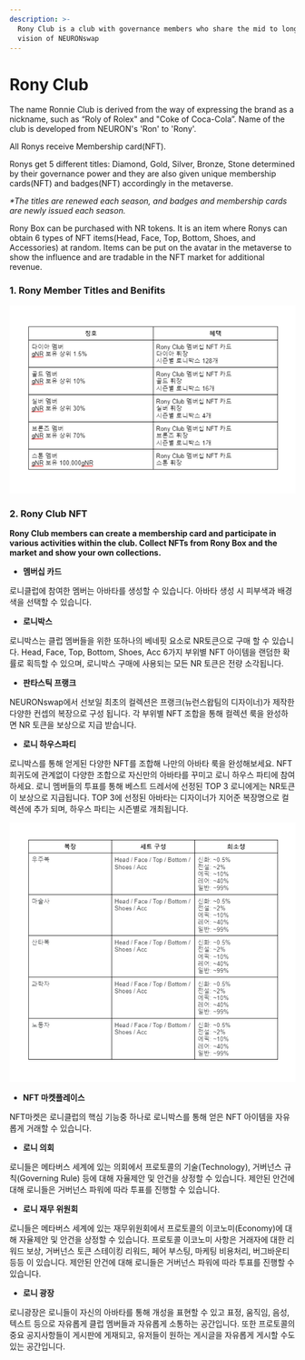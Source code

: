 ```yaml
---
description: >-
  Rony Club is a club with governance members who share the mid to long term
  vision of NEURONswap
---
```


# Rony Club

The name Ronnie Club is derived from the way of expressing the brand as a nickname, such as “Roly of Rolex" and "Coke of Coca-Cola”. Name of the club is developed from NEURON's 'Ron' to 'Rony'.

All Ronys receive Membership card(NFT).

Ronys get 5 different titles: Diamond, Gold, Silver, Bronze, Stone  determined by their governance power and they are also given unique membership cards(NFT) and badges(NFT) accordingly in the metaverse.

_\*The titles are renewed each season, and badges and membership cards are newly issued each season._

Rony Box can be purchased with NR tokens. It is an item where Ronys can obtain 6 types of NFT items(Head, Face, Top, Bottom, Shoes, and Accessories) at random. Items can be put on the avatar in the metaverse to show the influence and are tradable in the NFT market for additional revenue.&#x20;

### **1. Rony Member Titles and Benifits**

![](<../.gitbook/assets/image (35).png>)

### **2. Rony Club NFT**

**Rony Club members can create a membership card and participate in various activities within the club. Collect NFTs from Rony Box and the market and show your own collections.**

* **멤버십 카드**

로니클럽에 참여한 멤버는 아바타를 생성할 수 있습니다. 아바타 생성 시 피부색과 배경색을 선택할 수 있습니다.

* **로니박스**

로니박스는 클럽 멤버들을 위한 또하나의 베네핏 요소로 NR토큰으로 구매 할 수 있습니다. Head, Face, Top, Bottom, Shoes, Acc 6가지 부위별 NFT 아이템을 랜덤한 확률로 획득할 수 있으며, 로니박스 구매에 사용되는 모든 NR 토큰은 전량 소각됩니다.

* **판타스틱 프랭크**

NEURONswap에서 선보일 최초의 컬렉션은 프랭크(뉴런스왑팀의 디자이너)가 제작한 다양한 컨셉의 복장으로 구성 됩니다. 각 부위별 NFT 조합을 통해 컬렉션 룩을 완성하면 NR 토큰을 보상으로 지급 받습니다.

* **로니 하우스파티**

로니박스를 통해 얻게된 다양한 NFT를 조합해 나만의 아바타 룩을 완성해보세요. NFT 희귀도에 관계없이 다양한 조합으로 자신만의 아바타를 꾸미고 로니 하우스 파티에 참여하세요. 로니 멤버들의 투표를 통해 베스트 드레서에 선정된 TOP 3 로니에게는 NR토큰이 보상으로 지급됩니다. TOP 3에 선정된 아바타는 디자이너가 지어준 복장명으로 컬렉션에 추가 되며, 하우스 파티는 시즌별로 개최됩니다.

![](<../.gitbook/assets/image (22).png>)

* **NFT 마켓플레이스**

NFT마켓은 로니클럽의 핵심 기능중 하나로 로니박스를 통해 얻은 NFT 아이템을 자유롭게 거래할 수 있습니다.

* **로니 의회**

로니들은 메타버스 세계에 있는 의회에서 프로토콜의 기술(Technology), 거버넌스 규칙(Governing Rule) 등에 대해 자율제안 및 안건을 상정할 수 있습니다. 제안된 안건에 대해 로니들은 거버넌스 파워에 따라 투표를 진행할 수 있습니다.

* **로니 재무 위원회**

로니들은 메타버스 세계에 있는 재무위원회에서 프로토콜의 이코노미(Economy)에 대해 자율제안 및 안건을 상정할 수 있습니다. 프로토콜 이코노미 사항은 거래자에 대한 리워드 보상, 거버넌스 토큰 스테이킹 리워드, 페어 부스팅, 마케팅 비용처리, 버그바운티 등등 이 있습니다. 제안된 안건에 대해 로니들은 거버넌스 파워에 따라 투표를 진행할 수 있습니다.

* **로니 광장**

로니광장은 로니들이 자신의 아바타를 통해 개성을 표현할 수 있고 표정, 움직임, 음성, 텍스트 등으로 자유롭게 클럽 멤버들과 자유롭게 소통하는 공간입니다. 또한 프로토콜의 중요 공지사항들이 게시판에 게재되고, 유저들이 원하는 게시글을 자유롭게 게시할 수도 있는 공간입니다.
